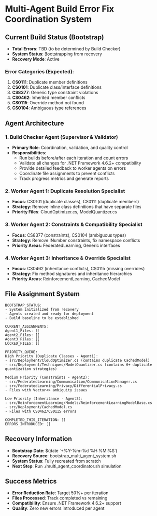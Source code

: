 # Multi-Agent Build Error Fix Coordination System

## Current Build Status (Bootstrap)
- **Total Errors**: TBD (to be determined by Build Checker)
- **System Status**: Bootstrapping from recovery
- **Recovery Mode**: Active

### Error Categories (Expected):
1. **CS0111**: Duplicate member definitions
2. **CS0101**: Duplicate class/interface definitions  
3. **CS8377**: Generic type constraint violations
4. **CS0462**: Inherited member conflicts
5. **CS0115**: Override method not found
6. **CS0104**: Ambiguous type references

## Agent Architecture

### 1. Build Checker Agent (Supervisor & Validator)
- **Primary Role**: Coordination, validation, and quality control
- **Responsibilities**:
  - Run builds before/after each iteration and count errors
  - Validate all changes for .NET Framework 4.6.2+ compatibility
  - Provide detailed feedback to worker agents on errors
  - Coordinate file assignments to prevent conflicts
  - Track progress metrics and generate reports

### 2. Worker Agent 1: Duplicate Resolution Specialist
- **Focus**: CS0101 (duplicate classes), CS0111 (duplicate members)
- **Strategy**: Remove inline class definitions that have separate files
- **Priority Files**: CloudOptimizer.cs, ModelQuantizer.cs

### 3. Worker Agent 2: Constraints & Compatibility Specialist  
- **Focus**: CS8377 (constraints), CS0104 (ambiguous types)
- **Strategy**: Remove INumber constraints, fix namespace conflicts
- **Priority Areas**: FederatedLearning, Generic interfaces

### 4. Worker Agent 3: Inheritance & Override Specialist
- **Focus**: CS0462 (inheritance conflicts), CS0115 (missing overrides)
- **Strategy**: Fix method signatures and inheritance hierarchies
- **Priority Areas**: ReinforcementLearning, CachedModel

## File Assignment System
```
BOOTSTRAP_STATUS:
- System initialized from recovery
- Agents created and ready for deployment
- Build baseline to be established

CURRENT_ASSIGNMENTS:
Agent1_Files: []
Agent2_Files: []  
Agent3_Files: []
LOCKED_FILES: []

PRIORITY_QUEUE:
High Priority (Duplicate Classes - Agent1):
- src/Deployment/CloudOptimizer.cs (contains duplicate CachedModel)
- src/Deployment/Techniques/ModelQuantizer.cs (contains 6+ duplicate quantization strategies)

Medium Priority (Constraints - Agent2):
- src/FederatedLearning/Communication/CommunicationManager.cs
- src/FederatedLearning/Privacy/DifferentialPrivacy.cs
- Files with Vector<> ambiguity issues

Low Priority (Inheritance - Agent3):
- src/ReinforcementLearning/Models/ReinforcementLearningModelBase.cs
- src/Deployment/CachedModel.cs
- Files with CS0462/CS0115 errors

COMPLETED_THIS_ITERATION: []
ERRORS_INTRODUCED: []
```

## Recovery Information
- **Bootstrap Date**: $(date '+%Y-%m-%d %H:%M:%S')
- **Recovery Source**: bootstrap_multi_agent_system.sh
- **System Status**: Fully recreated from scratch
- **Next Step**: Run ./multi_agent_coordinator.sh simulation

## Success Metrics
- **Error Reduction Rate**: Target 50%+ per iteration
- **Files Processed**: Track completed vs remaining
- **Compatibility**: Ensure .NET Framework 4.6.2+ support
- **Quality**: Zero new errors introduced per agent

